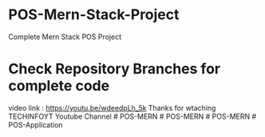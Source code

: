 # POS-Mern-Stack-Project
Complete Mern Stack POS Project

# Check Repository Branches for complete code
video link :
https://youtu.be/wdeedpLh_5k
Thanks for wtaching TECHINFOYT Youtube Channel
#   P O S - M E R N  
 #   P O S - M E R N  
 #   P O S - M E R N  
 #   P O S - A p p l i c a t i o n  
 